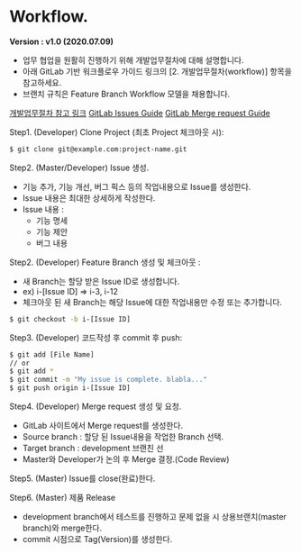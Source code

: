 # Workflow. 
**Version : v1.0 (2020.07.09)**

- 업무 협업을 원활히 진행하기 위해 개발업무절차에 대해 설명합니다.
- 아래 GitLab 기반 워크플로우 가이드 링크의 [2. 개발업무절차(workflow)] 항목을 참고하세요.
- 브랜치 규칙은 Feature Branch Workflow 모델을 채용합니다.

[개발업무절차 참고 링크](http://developer.gaeasoft.co.kr/development-guide/workflow/gitlab-workflow-guide/)
[GitLab Issues Guide](https://docs.gitlab.com/ee/user/project/issues/)
[GitLab Merge request Guide](https://docs.gitlab.com/ee/user/project/merge_requests/)

Step1. (Developer) Clone Project (최초 Project 체크아웃 시):
``` bash
$ git clone git@example.com:project-name.git
``` 

Step2. (Master/Developer) Issue 생성.
- 기능 추가, 기능 개선, 버그 픽스 등의 작업내용으로 Issue를 생성한다.
- Issue 내용은 최대한 상세하게 작성한다.
- Issue 내용 : 
    - 기능 명세
    - 기능 제안
    - 버그 내용

Step2. (Developer) Feature Branch 생성 및 체크아웃 :<br/>
- 새 Branch는 할당 받은 Issue ID로 생성합니다.
- ex) i-[Issue ID] => i-3, i-12 
- 체크아웃 된 새 Branch는 해당 Issue에 대한 작업내용만 수정 또는 추가합니다.
``` bash
$ git checkout -b i-[Issue ID]
``` 

Step3. (Developer) 코드작성 후 commit 후 push:
``` bash
$ git add [File Name]
// or
$ git add *
$ git commit -m "My issue is complete. blabla..."
$ git push origin i-[Issue ID]
```

Step4. (Developer) Merge request 생성 및 요청.
- GitLab 사이트에서 Merge request를 생성한다.
- Source branch : 할당 된 Issue내용을 작업한 Branch 선택.
- Target branch : development 브랜친 선
- Master와 Developer가 논의 후 Merge 결정.(Code Review)

Step5. (Master) Issue를 close(완료)한다. 

Step6. (Master) 제품 Release
- development branch에서 테스트를 진행하고 문제 없을 시 상용브랜치(master branch)와 merge한다.
- commit 시점으로 Tag(Version)를 생성한다. 

